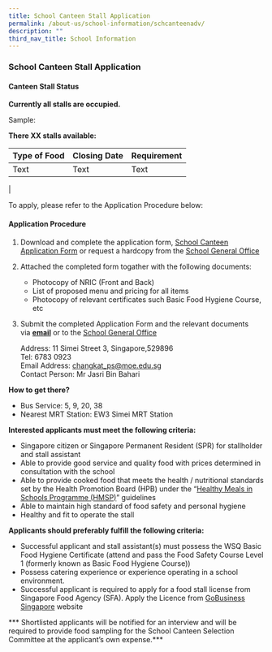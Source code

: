 ```yaml
---
title: School Canteen Stall Application
permalink: /about-us/school-information/schcanteenadv/
description: ""
third_nav_title: School Information
---
```

### **School Canteen Stall Application**
#### **Canteen Stall Status**
**Currently all stalls are occupied.**

<!-- hidden text code-->
Sample:

**There XX stalls available:**

| Type of Food | Closing Date | Requirement |
| -------- | -------- | -------- |
| Text     | Text     | Text     |
|

To apply, please refer to the Application Procedure below:  

#### **Application Procedure**

1. Download and complete the application form, [School Canteen Application Form](https://drive.google.com/file/d/1-BAU8kaHehSwbrDKQSeAZqWBzsJLNDvL/view) or request a hardcopy from the [School General Office](https://www.changkatpri.moe.edu.sg/contact-us/) 

2. Attached the completed form togather with the following documents:
   * Photocopy of NRIC (Front and Back)
   * List of proposed menu and pricing for all items
   * Photocopy of relevant certificates such Basic Food Hygiene Course, etc

3. Submit the completed Application Form and the relevant documents   via&nbsp;[**email**](mailto:changkat_ps@moe.edu.sg) or to the [School General Office](https://www.changkatpri.moe.edu.sg/contact-us/)

   Address: 11 Simei Street 3, Singapore,529896<br>
   Tel: 6783 0923<br>
   Email Address:&nbsp;[changkat\_ps@moe.edu.sg](mailto:changkat_ps@moe.edu.sg)<br>
	 Contact Person: Mr Jasri Bin Bahari

**How to get there?**

*   Bus Service: 5, 9, 20, 38
*   Nearest MRT Station: EW3 Simei MRT Station

**Interested applicants must meet the following criteria:**

* Singapore citizen or Singapore Permanent Resident (SPR) for stallholder and stall assistant
* Able to provide good service and quality food with prices determined in consultation with the school
* Able to provide cooked food that meets the health / nutritional standards set by the Health Promotion Board (HPB) under the “[Healthy Meals in Schools Programme (HMSP)](https://www.hpb.gov.sg/schools/school-programmes/healthy-meals-in-schools-programme)” guidelines
* Able to maintain high standard of food safety and personal hygiene
* Healthy and fit to operate the stall

**Applicants should preferably fulfill the following criteria:**
* Successful applicant and stall assistant(s) must possess the WSQ Basic Food Hygiene Certificate (attend and pass the Food Safety Course Level 1 (formerly known as Basic Food Hygiene Course))
* Possess catering experience or experience operating in a school environment.
* Successful applicant is required to apply for a food stall license from Singapore Food Agency (SFA). Apply the Licence from [GoBusiness Singapore](https://www.gobusiness.gov.sg/) website

*** Shortlisted applicants will be notified for an interview and will be required to provide food sampling for the School Canteen Selection Committee at the applicant’s own expense.***